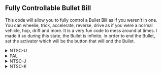 ## Fully Controllable Bullet Bill

This code will allow you to fully control a Bullet Bill as if you weren't in one. You can wheelie, trick, accelerate, reverse, drive as if you were a normal vehicle, hop, drift and more. It is a very fun code to mess around at times. I made it so during this state, the Bullet is infinite. In order to end the Bullet, set the activator which will be the button that will end the Bullet.

<details>
<summary>NTSC-U</summary>

If you don't want the Bullet being infinite, remove activator (2834XXXX until E0000000) and the last line before the 2834XXXX, which ends with instruction 38600000)

Button values: https://mariokartwii.com/archive/index.php?thread-44.html

```powerpc
045B1D7C 40800078
04572594 48000018
045794C8 38A00000
04578B80 38C00000
04577604 60000000
0457762C 48000028
0458E104 60000000
0458E1BC 60000000
04575350 4800002C
04577704 60000000
045AEF6C 60000000
045B24E4 38600000
045B0D54 48000070
045B1D68 38600000
2834XXXX YYYYZZZZ
045B1D7C 60000000
045B1D68 A87F0000
E0000000 80008000
```
</details>

<details>
<summary>PAL</summary>

If you don't want the Bullet being infinite, remove activator (2834XXXX until E0000000) and the last line before the 2834XXXX, which ends with instruction 38600000)

Button values: https://mariokartwii.com/archive/index.php?thread-44.html

```powerpc
0459CD94 40800078
04578DF8 48000018
0457FD2C 38A00000
0457F1DC 38C00000
0457DE68 60000000
0457DE90 48000028
04594928 60000000
045949E0 60000000
0457BBB4 4800002C
0457DF68 60000000
045743E4 60000000
0459D4FC 38600000
0459BD6C 48000070
0459CD80 38600000
2834XXXX YYYYZZZZ
0459CD94 60000000
0459CD80 A87F0000
E0000000 80008000
```
</details>

<details>
<summary>NTSC-J</summary>

If you don't want the Bullet being infinite, remove activator (2834XXXX until E0000000) and the last line before the 2834XXXX, which ends with instruction 38600000)

Button values: https://mariokartwii.com/archive/index.php?thread-44.html

```powerpc
0459C714 40800078
04578778 48000018
0457F6AC 38A00000
0457EB5C 38C00000
0457D7E8 60000000
0457D810 48000028
045942A8 60000000
04594360 60000000
0457B534 4800002C
0457D8E8 60000000
04573D64 60000000
0459CE7C 38600000
0459B6EC 48000070
0459C700 38600000
2834XXXX YYYYZZZZ
0459C714 60000000
0459C700 A87F0000
E0000000 80008000
```
</details>

<details>
<summary>NTSC-K</summary>

If you don't want the Bullet being infinite, remove activator (2834XXXX until E0000000) and the last line before the 2834XXXX, which ends with instruction 38600000)

Button values: https://mariokartwii.com/archive/index.php?thread-44.html

```powerpc
0458ADEC 40800078
04566E50 48000018
0456DD84 38A00000
0456D234 38C00000
0456BEC0 60000000
0456BEE8 48000028
04582980 60000000
04582A38 60000000
04569C0C 4800002C
0456BFC0 60000000
0456243C 60000000
0458B554 38600000
04589DC4 48000070
0458ADD8 38600000
2835XXXX YYYYZZZZ
0458ADEC 60000000
0458ADD8 A87F0000
E0000000 80008000
```
</details>